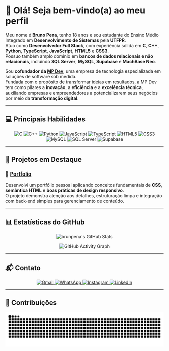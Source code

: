 # 👋 Olá! Seja bem-vindo(a) ao meu perfil 

Meu nome é **Bruno Pena**, tenho 18 anos e sou estudante do Ensino Médio Integrado em **Desenvolvimento de Sistemas** pela **UTFPR**.  
Atuo como **Desenvolvedor Full Stack**, com experiência sólida em **C**, **C++**, **Python**, **TypeScript**, **JavaScript**, **HTML5** e **CSS3**.  
Possuo também amplo domínio em **bancos de dados relacionais e não relacionais**, incluindo **SQL Server**, **MySQL**, **Supabase** e **MachBase Neo**.

Sou **cofundador da [MP Dev](https://github.com/MP-Developing)**, uma empresa de tecnologia especializada em soluções de software sob medida.  
Fundada com o propósito de transformar ideias em resultados, a MP Dev tem como pilares a **inovação**, a **eficiência** e a **excelência técnica**, auxiliando empresas e empreendedores a potencializarem seus negócios por meio da **transformação digital**.

---

## 💻 Principais Habilidades

<div align="center">
    <img src="https://cdn.jsdelivr.net/gh/devicons/devicon/icons/c/c-original.svg" width="40" height="40" alt="C"/>
    <img src="https://cdn.jsdelivr.net/gh/devicons/devicon/icons/cplusplus/cplusplus-original.svg" width="40" height="40" alt="C++"/>
    <img src="https://cdn.jsdelivr.net/gh/devicons/devicon/icons/python/python-original.svg" width="40" height="40" alt="Python"/>
    <img src="https://cdn.jsdelivr.net/gh/devicons/devicon/icons/javascript/javascript-original.svg" width="40" height="40" alt="JavaScript"/>
    <img src="https://cdn.jsdelivr.net/gh/devicons/devicon/icons/typescript/typescript-original.svg" width="40" height="40" alt="TypeScript"/>
    <img src="https://cdn.jsdelivr.net/gh/devicons/devicon/icons/html5/html5-original.svg" width="40" height="40" alt="HTML5"/>
    <img src="https://cdn.jsdelivr.net/gh/devicons/devicon/icons/css3/css3-original.svg" width="40" height="40" alt="CSS3"/>
    <img src="https://cdn.jsdelivr.net/gh/devicons/devicon/icons/mysql/mysql-original.svg" width="40" height="40" alt="MySQL"/>
    <img src="https://cdn.jsdelivr.net/gh/devicons/devicon/icons/microsoftsqlserver/microsoftsqlserver-plain.svg" width="40" height="40" alt="SQL Server"/>
    <img src="https://cdn.jsdelivr.net/gh/devicons/devicon/icons/supabase/supabase-original.svg" width="40" height="40" alt="Supabase"/>
</div>

---

## 🚀 Projetos em Destaque

### 🔹 [Portfolio](https://portfolio-gray-eta-50.vercel.app/)
Desenvolvi um portfólio pessoal aplicando conceitos fundamentais de **CSS**, **semântica HTML** e **boas práticas de design responsivo**.  
O projeto demonstra atenção aos detalhes, estruturação limpa e integração com back-end simples para gerenciamento de conteúdo.


---

## 📊 Estatísticas do GitHub

<div align="center">

![brunpena's GitHub Stats](https://github-readme-stats.vercel.app/api?username=brunpena&show_icons=true&theme=github_dark&hide_border=true&count_private=true&include_all_commits=true)

![GitHub Activity Graph](https://github-readme-activity-graph.vercel.app/graph?username=brunpena&theme=github-dark&hide_border=true)

</div>



---

## 📬 Contato
<div align="center">
  <a href="mailto:brunopena454@gmail.com" target="_blank">
    <img src="https://img.icons8.com/fluency/48/gmail-new.png" alt="Gmail"/>
  </a>
  <a href="https://wa.me/5544997371077" target="_blank">
    <img src="https://img.icons8.com/color/48/whatsapp--v1.png" alt="WhatsApp"/>
  </a>
  <a href="https://www.instagram.com/brunpena01" target="_blank">
    <img src="https://img.icons8.com/fluency/48/instagram-new.png" alt="Instagram"/>
  </a>
  <a href="https://www.linkedin.com/in/brunpena" target="_blank">
    <img src="https://img.icons8.com/fluency/48/linkedin.png" alt="LinkedIn"/>
  </a>
</div>


---

## 🐍 Contribuições

<div align="center">

  ![snake gif](https://raw.githubusercontent.com/brunpena/brunpena/output/github-snake-dark.svg)

</div>

